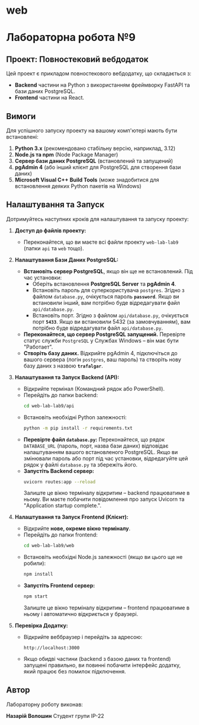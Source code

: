 # web

# Лабораторна робота №9

## Проект: Повностековий вебдодаток

Цей проект є прикладом повностекового вебдодатку, що складається з:
-   **Backend** частини на Python з використанням фреймворку FastAPI та бази даних PostgreSQL.
-   **Frontend** частини на React.

## Вимоги

Для успішного запуску проекту на вашому комп'ютері мають бути встановлені:

1.  **Python 3.x** (рекомендовано стабільну версію, наприклад, 3.12)
2.  **Node.js та npm** (Node Package Manager)
3.  **Сервер бази даних PostgreSQL** (встановлений та запущений)
4.  **pgAdmin 4** (або інший клієнт для PostgreSQL для створення бази даних)
5.  **Microsoft Visual C++ Build Tools** (може знадобитися для встановлення деяких Python пакетів на Windows)

## Налаштування та Запуск

Дотримуйтесь наступних кроків для налаштування та запуску проекту:

1.  **Доступ до файлів проекту:**
    * Переконайтеся, що ви маєте всі файли проекту `web-lab-lab9` (папки `api` та `web` тощо).

2.  **Налаштування Бази Даних PostgreSQL:**
    * **Встановіть сервер PostgreSQL**, якщо він ще не встановлений. Під час установки:
        * Оберіть встановлення **PostgreSQL Server** та **pgAdmin 4**.
        * Встановіть пароль для суперкористувача `postgres`. Згідно з файлом `database.py`, очікується пароль **`password`**. Якщо ви встановили інший, вам потрібно буде відредагувати файл `api/database.py`.
        * Встановіть порт. Згідно з файлом `api/database.py`, очікується порт **`5433`**. Якщо ви встановили 5432 (за замовчуванням), вам потрібно буде відредагувати файл `api/database.py`.
    * **Переконайтеся, що сервер PostgreSQL запущений.** Перевірте статус служби `PostgreSQL` у Службах Windows – він має бути "Работает".
    * **Створіть базу даних.** Відкрийте pgAdmin 4, підключіться до вашого сервера (логін `postgres`, ваш пароль) та створіть нову базу даних з назвою **`trafalgar`**.

3.  **Налаштування та Запуск Backend (API):**
    * Відкрийте термінал (Командний рядок або PowerShell).
    * Перейдіть до папки backend:
        ```bash
        cd web-lab-lab9/api
        ```
    * Встановіть необхідні Python залежності:
        ```bash
        python -m pip install -r requirements.txt
        ```
    * **Перевірте файл `database.py`:** Переконайтеся, що рядок `DATABASE_URL` (пароль, порт, назва бази даних) відповідає налаштуванням вашого встановленого PostgreSQL. Якщо ви змінювали пароль або порт під час установки, відредагуйте цей рядок у файлі `database.py` та збережіть його.
    * **Запустіть Backend сервер:**
        ```bash
        uvicorn routes:app --reload
        ```
        Залиште це вікно терміналу відкритим – backend працюватиме в ньому. Ви маєте побачити повідомлення про запуск Uvicorn та "Application startup complete.".

4.  **Налаштування та Запуск Frontend (Клієнт):**
    * Відкрийте **нове, окреме вікно терміналу**.
    * Перейдіть до папки frontend:
        ```bash
        cd web-lab-lab9/web
        ```
    * Встановіть необхідні Node.js залежності (якщо ви цього ще не робили):
        ```bash
        npm install
        ```
    * **Запустіть Frontend сервер:**
        ```bash
        npm start
        ```
        Залиште це вікно терміналу відкритим – frontend працюватиме в ньому і автоматично відкриється у браузері.

5.  **Перевірка Додатку:**
    * Відкрийте веббраузер і перейдіть за адресою:
        ```
        http://localhost:3000
        ```
    * Якщо обидві частини (backend з базою даних та frontend) запущені правильно, ви повинні побачити інтерфейс додатку, який працює без помилок підключення.

## Автор

Лабораторну роботу виконав:

**Назарій Волошин**
Студент групи ІР-22